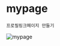 # mypage 
```
프로필링크페이지 만들기 

```
![mypage](https://user-images.githubusercontent.com/98323305/196218727-80fdb8c7-fb6d-4e98-a50f-db7d702b8043.jpg)
